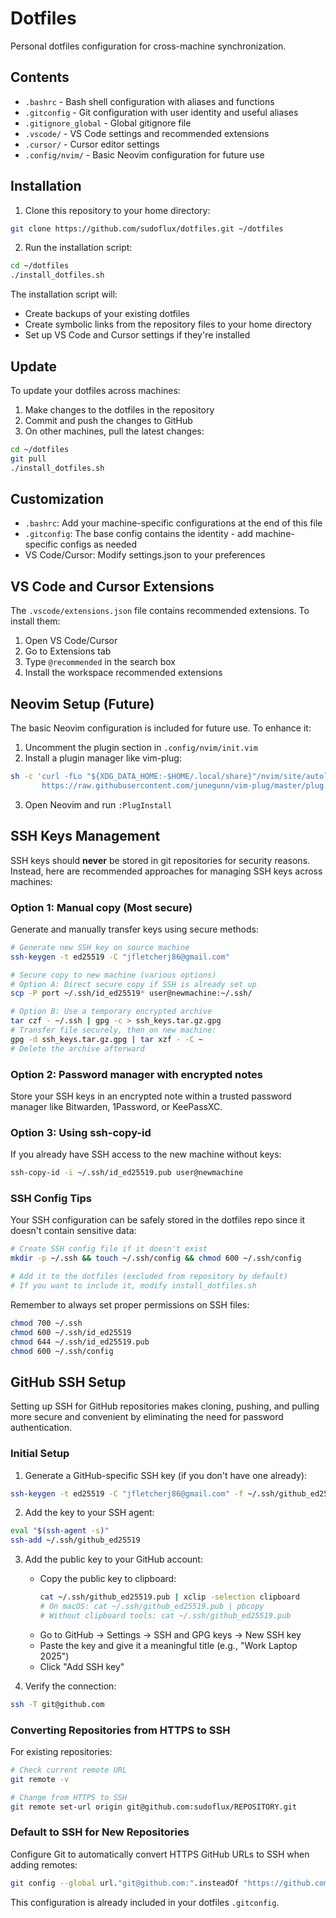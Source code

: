 # Dotfiles

Personal dotfiles configuration for cross-machine synchronization.

## Contents

- `.bashrc` - Bash shell configuration with aliases and functions
- `.gitconfig` - Git configuration with user identity and useful aliases
- `.gitignore_global` - Global gitignore file
- `.vscode/` - VS Code settings and recommended extensions
- `.cursor/` - Cursor editor settings
- `.config/nvim/` - Basic Neovim configuration for future use

## Installation

1. Clone this repository to your home directory:

```bash
git clone https://github.com/sudoflux/dotfiles.git ~/dotfiles
```

2. Run the installation script:

```bash
cd ~/dotfiles
./install_dotfiles.sh
```

The installation script will:
- Create backups of your existing dotfiles
- Create symbolic links from the repository files to your home directory
- Set up VS Code and Cursor settings if they're installed

## Update

To update your dotfiles across machines:

1. Make changes to the dotfiles in the repository
2. Commit and push the changes to GitHub
3. On other machines, pull the latest changes:

```bash
cd ~/dotfiles
git pull
./install_dotfiles.sh
```

## Customization

- `.bashrc`: Add your machine-specific configurations at the end of this file
- `.gitconfig`: The base config contains the identity - add machine-specific configs as needed
- VS Code/Cursor: Modify settings.json to your preferences

## VS Code and Cursor Extensions

The `.vscode/extensions.json` file contains recommended extensions. To install them:

1. Open VS Code/Cursor
2. Go to Extensions tab
3. Type `@recommended` in the search box
4. Install the workspace recommended extensions

## Neovim Setup (Future)

The basic Neovim configuration is included for future use. To enhance it:

1. Uncomment the plugin section in `.config/nvim/init.vim`
2. Install a plugin manager like vim-plug:

```bash
sh -c 'curl -fLo "${XDG_DATA_HOME:-$HOME/.local/share}"/nvim/site/autoload/plug.vim --create-dirs \
       https://raw.githubusercontent.com/junegunn/vim-plug/master/plug.vim'
```

3. Open Neovim and run `:PlugInstall`

## SSH Keys Management

SSH keys should **never** be stored in git repositories for security reasons. Instead, here are recommended approaches for managing SSH keys across machines:

### Option 1: Manual copy (Most secure)

Generate and manually transfer keys using secure methods:

```bash
# Generate new SSH key on source machine
ssh-keygen -t ed25519 -C "jfletcherj86@gmail.com"

# Secure copy to new machine (various options)
# Option A: Direct secure copy if SSH is already set up
scp -P port ~/.ssh/id_ed25519* user@newmachine:~/.ssh/

# Option B: Use a temporary encrypted archive
tar czf - ~/.ssh | gpg -c > ssh_keys.tar.gz.gpg
# Transfer file securely, then on new machine:
gpg -d ssh_keys.tar.gz.gpg | tar xzf - -C ~
# Delete the archive afterward
```

### Option 2: Password manager with encrypted notes

Store your SSH keys in an encrypted note within a trusted password manager like Bitwarden, 1Password, or KeePassXC.

### Option 3: Using ssh-copy-id

If you already have SSH access to the new machine without keys:

```bash
ssh-copy-id -i ~/.ssh/id_ed25519.pub user@newmachine
```

### SSH Config Tips

Your SSH configuration can be safely stored in the dotfiles repo since it doesn't contain sensitive data:

```bash
# Create SSH config file if it doesn't exist
mkdir -p ~/.ssh && touch ~/.ssh/config && chmod 600 ~/.ssh/config

# Add it to the dotfiles (excluded from repository by default)
# If you want to include it, modify install_dotfiles.sh
```

Remember to always set proper permissions on SSH files:
```bash
chmod 700 ~/.ssh
chmod 600 ~/.ssh/id_ed25519 
chmod 644 ~/.ssh/id_ed25519.pub
chmod 600 ~/.ssh/config
```

## GitHub SSH Setup

Setting up SSH for GitHub repositories makes cloning, pushing, and pulling more secure and convenient by eliminating the need for password authentication.

### Initial Setup

1. Generate a GitHub-specific SSH key (if you don't have one already):

```bash
ssh-keygen -t ed25519 -C "jfletcherj86@gmail.com" -f ~/.ssh/github_ed25519
```

2. Add the key to your SSH agent:

```bash
eval "$(ssh-agent -s)"
ssh-add ~/.ssh/github_ed25519
```

3. Add the public key to your GitHub account:
   - Copy the public key to clipboard:
     ```bash
     cat ~/.ssh/github_ed25519.pub | xclip -selection clipboard
     # On macOS: cat ~/.ssh/github_ed25519.pub | pbcopy
     # Without clipboard tools: cat ~/.ssh/github_ed25519.pub
     ```
   - Go to GitHub → Settings → SSH and GPG keys → New SSH key
   - Paste the key and give it a meaningful title (e.g., "Work Laptop 2025")
   - Click "Add SSH key"

4. Verify the connection:

```bash
ssh -T git@github.com
```

### Converting Repositories from HTTPS to SSH

For existing repositories:

```bash
# Check current remote URL
git remote -v

# Change from HTTPS to SSH
git remote set-url origin git@github.com:sudoflux/REPOSITORY.git
```

### Default to SSH for New Repositories

Configure Git to automatically convert HTTPS GitHub URLs to SSH when adding remotes:

```bash
git config --global url."git@github.com:".insteadOf "https://github.com/"
```

This configuration is already included in your dotfiles `.gitconfig`.
